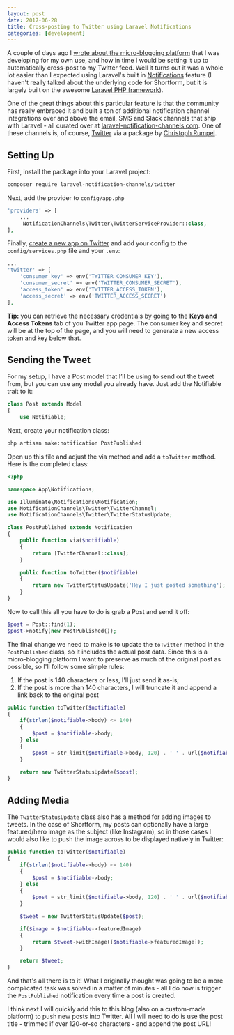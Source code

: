 ```yaml
---
layout: post
date: 2017-06-28
title: Cross-posting to Twitter using Laravel Notifications
categories: [development]
---
```


A couple of days ago I [wrote about the micro-blogging platform](/micro-blogging) that I was developing for my own use, and how in time I would be setting it up to automatically cross-post to my Twitter feed.  Well it turns out it was a whole lot easier than I expected using Laravel's built in [Notifications](https://laravel.com/docs/5.4/notifications) feature (I haven't really talked about the underlying code for Shortform, but it is largely built on the awesome [Laravel PHP framework](https://laravel.com)).

One of the great things about this particular feature is that the community has really embraced it and built a ton of additional notification channel integrations over and above the email, SMS and Slack channels that ship with Laravel - all curated over at [laravel-notification-channels.com](http://laravel-notification-channels.com/).  One of these channels is, of course, [Twitter](http://laravel-notification-channels.com/twitter/) via a package by [Christoph Rumpel](http://christoph-rumpel.com/).

## Setting Up

First, install the package into your Laravel project:

```bash
composer require laravel-notification-channels/twitter
```

Next, add the provider to `config/app.php`

```php
'providers' => [
    ...
     NotificationChannels\Twitter\TwitterServiceProvider::class,
],
```

Finally, [create a new app on Twitter](https://apps.twitter.com) and add your config to the `config/services.php` file and your `.env`:

```php
...
'twitter' => [
    'consumer_key' => env('TWITTER_CONSUMER_KEY'),
    'consumer_secret' => env('TWITTER_CONSUMER_SECRET'),
    'access_token' => env('TWITTER_ACCESS_TOKEN'),
    'access_secret' => env('TWITTER_ACCESS_SECRET')
],
```

**Tip:** you can retrieve the necessary credentials by going to the **Keys and Access Tokens** tab of you Twitter app page.  The consumer key and secret will be at the top of the page, and you will need to generate a new access token and key below that.

## Sending the Tweet

For my setup, I have a Post model that I’ll be using to send out the tweet from, but you can use any model you already have. Just add the Notifiable trait to it:

```php
class Post extends Model
{
    use Notifiable;
```

Next, create your notification class:

```bash
php artisan make:notification PostPublished
```

Open up this file and adjust the via method and add a `toTwitter` method. Here is the completed class:

```php
<?php

namespace App\Notifications;

use Illuminate\Notifications\Notification;
use NotificationChannels\Twitter\TwitterChannel;
use NotificationChannels\Twitter\TwitterStatusUpdate;

class PostPublished extends Notification
{
    public function via($notifiable)
    {
        return [TwitterChannel::class];
    }

    public function toTwitter($notifiable)
    {
        return new TwitterStatusUpdate('Hey I just posted something');
    }
}
```

Now to call this all you have to do is grab a Post and send it off:

```php
$post = Post::find(1);
$post->notify(new PostPublished());
```

The final change we need to make is to update the `toTwitter` method in the `PostPublished` class, so it includes the actual post data.  Since this is a micro-blogging platform I want to preserve as much of the original post as possible, so I'll follow some simple rules:

1. If the post is 140 characters or less, I'll just send it as-is;
2. If the post is more than 140 characters, I will truncate it and append a link back to the original post

```php
public function toTwitter($notifiable)
{
    if(strlen($notifiable->body) <= 140)
    {
        $post = $notifiable->body;
    } else
    {
        $post = str_limit($notifiable->body, 120) . ' ' . url($notifiable->uri);
    }

    return new TwitterStatusUpdate($post);
}
```

## Adding Media

The `TwitterStatusUpdate` class also has a method for adding images to tweets.  In the case of Shortform, my posts can optionally have a large featured/hero image as the subject (like Instagram), so in those cases I would also like to push the image across to be displayed natively in Twitter:

```php
public function toTwitter($notifiable)
{
    if(strlen($notifiable->body) <= 140)
    {
        $post = $notifiable->body;
    } else
    {
        $post = str_limit($notifiable->body, 120) . ' ' . url($notifiable->uri);
    }

    $tweet = new TwitterStatusUpdate($post);

    if($image = $notifiable->featuredImage)
    {
        return $tweet->withImage([$notifiable->featuredImage]);
    }

    return $tweet;
}
```

And that's all there is to it!  What I originally thought was going to be a more complicated task was solved in a matter of minutes - all I do now is trigger the `PostPublished` notification every time a post is created.

I think next I will quickly add this to this blog (also on a custom-made platform) to push new posts into Twitter.  All I will need to do is use the post title - trimmed if over 120-or-so characters - and append the post URL!
